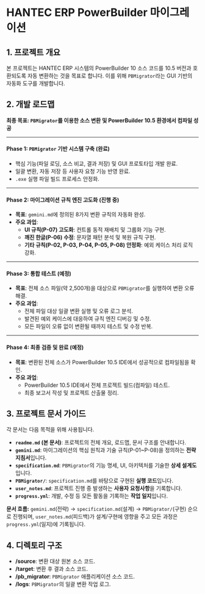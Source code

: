 # HANTEC ERP PowerBuilder 마이그레이션

## 1. 프로젝트 개요

본 프로젝트는 HANTEC ERP 시스템의 PowerBuilder 10 소스 코드를 10.5 버전과 호환되도록 자동 변환하는 것을 목표로 합니다. 이를 위해 `PBMigrator`라는 GUI 기반의 자동화 도구를 개발합니다.

## 2. 개발 로드맵

**최종 목표: `PBMigrator`를 이용한 소스 변환 및 PowerBuilder 10.5 환경에서 컴파일 성공**

---

#### **Phase 1: `PBMigrator` 기반 시스템 구축 (완료)**
- 핵심 기능(파일 로딩, 소스 비교, 결과 저장) 및 GUI 프로토타입 개발 완료.
- 일괄 변환, 자동 저장 등 사용자 요청 기능 반영 완료.
- `.exe` 실행 파일 빌드 프로세스 안정화.

---

#### **Phase 2: 마이그레이션 규칙 엔진 고도화 (진행 중)**
- **목표**: `gemini.md`에 정의된 8가지 변환 규칙의 자동화 완성.
- **주요 과업**:
    - **UI 규칙(P-07) 고도화**: 컨트롤 동적 재배치 및 그룹화 기능 구현.
    - **깨진 한글(P-06) 수정**: 문자열 패턴 분석 및 복원 규칙 구현.
    - **기타 규칙(P-02, P-03, P-04, P-05, P-08) 안정화**: 예외 케이스 처리 로직 강화.

---

#### **Phase 3: 통합 테스트 (예정)**
- **목표**: 전체 소스 파일(약 2,500개)을 대상으로 `PBMigrator`를 실행하여 변환 오류 해결.
- **주요 과업**:
    - 전체 파일 대상 일괄 변환 실행 및 오류 로그 분석.
    - 발견된 예외 케이스에 대응하여 규칙 엔진 디버깅 및 수정.
    - 모든 파일이 오류 없이 변환될 때까지 테스트 및 수정 반복.

---

#### **Phase 4: 최종 검증 및 완료 (예정)**
- **목표**: 변환된 전체 소스가 PowerBuilder 10.5 IDE에서 성공적으로 컴파일됨을 확인.
- **주요 과업**:
    - PowerBuilder 10.5 IDE에서 전체 프로젝트 빌드(컴파일) 테스트.
    - 최종 보고서 작성 및 프로젝트 산출물 정리.

## 3. 프로젝트 문서 가이드

각 문서는 다음 목적을 위해 사용됩니다.

- **`readme.md` (본 문서)**: 프로젝트의 전체 개요, 로드맵, 문서 구조를 안내합니다.
- **`gemini.md`**: 마이그레이션의 핵심 원칙과 기술 규칙(P-01~P-08)을 정의하는 **전략 지침서**입니다.
- **`specification.md`**: `PBMigrator`의 기능 명세, UI, 아키텍처를 기술한 **상세 설계도**입니다.
- **`PBMigrator/`**: `specification.md`를 바탕으로 구현된 **실행 코드**입니다.
- **`user_notes.md`**: 프로젝트 진행 중 발생하는 **사용자 요청사항**을 기록합니다.
- **`progress.yml`**: 개발, 수정 등 모든 활동을 기록하는 **작업 일지**입니다.

**문서 흐름:**
`gemini.md`(전략) → `specification.md`(설계) → `PBMigrator/`(구현) 순으로 진행되며, `user_notes.md`(피드백)가 설계/구현에 영향을 주고 모든 과정은 `progress.yml`(일지)에 기록됩니다.

## 4. 디렉토리 구조

- **/source**: 변환 대상 원본 소스 코드.
- **/target**: 변환 후 결과 소스 코드.
- **/pb_migrator**: `PBMigrator` 애플리케이션 소스 코드.
- **/logs**: `PBMigrator`의 일괄 변환 작업 로그.
